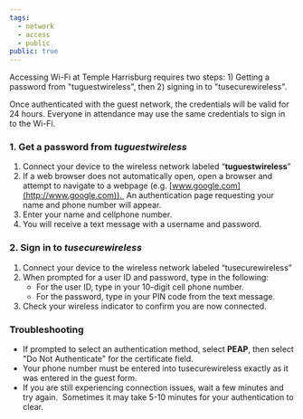 ```yaml
---
tags:
  - network
  - access
  - public
public: true
---
```

Accessing Wi-Fi at Temple Harrisburg requires two steps: 1) Getting a password from "tuguestwireless", then 2) signing in to "tusecurewireless".

Once authenticated with the guest network, the credentials will be valid for 24 hours. Everyone in attendance may use the same credentials to sign in to the Wi-Fi.

### 1. Get a password from _tuguestwireless_

1. Connect your device to the wireless network labeled “**tuguestwireless**”
2. If a web browser does not automatically open, open a browser and attempt to navigate to a webpage (e.g. [www.google.com](http://www.google.com)).  An authentication page requesting your name and phone number will appear.
3. Enter your name and cellphone number.
4. You will receive a text message with a username and password.

### 2. Sign in to _tusecurewireless_

1. Connect your device to the wireless network labeled “tusecurewireless”
2. When prompted for a user ID and password, type in the following:
    - For the user ID, type in your 10-digit cell phone number.
    - For the password, type in your PIN code from the text message.
3. Check your wireless indicator to confirm you are now connected. 

### Troubleshooting

- If prompted to select an authentication method, select **PEAP**, then select "Do Not Authenticate" for the certificate field.
- Your phone number must be entered into tusecurewireless exactly as it was entered in the guest form.
- If you are still experiencing connection issues, wait a few minutes and try again.  Sometimes it may take 5-10 minutes for your authentication to clear.